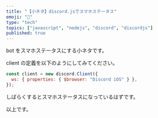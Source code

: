 ```yaml
---
title: "【小ネタ】discord.jsでスマホステータス"
emoji: "📱"
type: "tech"
topics: ["javascript", "nodejs", "discord", "discordjs"]
published: true
---
```


bot をスマホステータスにする小ネタです。

client の定義を以下のようにしてみてください。

```js
const client = new discord.Client({
  ws: { properties: { $browser: "Discord iOS" } },
});
```

しばらくするとスマホステータスになっているはずです。

以上です。
